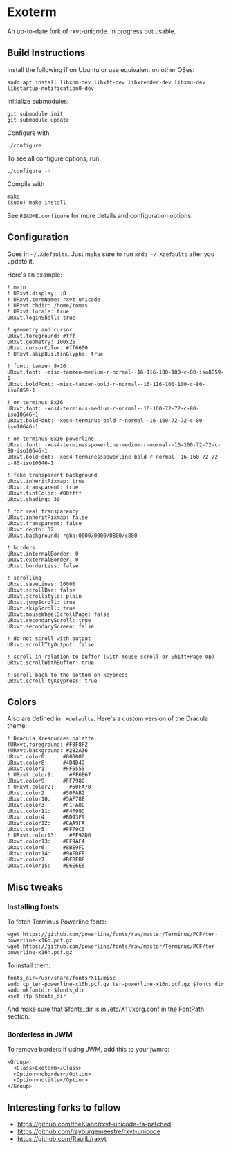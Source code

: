 # Exoterm

An up-to-date fork of rxvt-unicode. In progress but usable.

## Build Instructions

Install the following if on Ubuntu or use equivalent on other OSes:

    sudo apt install libxpm-dev libxft-dev libxrender-dev libxmu-dev libstartup-notification0-dev

Initialize submodules:

    git submodule init
    git submodule update

Configure with:

    ./configure
    
To see all configure options, run:

    ./configure -h

Compile with

    make
    (sudo) make install

See `README.configure` for more details and configuration options.

## Configuration

Goes in `~/.Xdefaults`. Just make sure to run `xrdb ~/.Xdefaults` after you update it.

Here's an example:

    ! main
    ! URxvt.display: :0
    ! URxvt.termName: rxvt-unicode
    ! URxvt.chdir: /home/tomas 
    ! URxvt.locale: true
    URxvt.loginShell: true

    ! geometry and cursor
    URxvt.foreground: #fff
    URxvt.geometry: 100x25
    URxvt.cursorColor: #ff6600
    ! URxvt.skipBuiltinGlyphs: true

    ! font: tamzen 8x16
    URxvt.font: -misc-tamzen-medium-r-normal--16-116-100-100-c-80-iso8859-1
    URxvt.boldFont: -misc-tamzen-bold-r-normal--16-116-100-100-c-80-iso8859-1

    ! or terminus 8x16
    URxvt.font: -xos4-terminus-medium-r-normal--16-160-72-72-c-80-iso10646-1
    URxvt.boldFont: -xos4-terminus-bold-r-normal--16-160-72-72-c-80-iso10646-1

    ! or terminus 8x16 powerline
    URxvt.font: -xos4-terminesspowerline-medium-r-normal--16-160-72-72-c-80-iso10646-1
    URxvt.boldFont: -xos4-terminesspowerline-bold-r-normal--16-160-72-72-c-80-iso10646-1

    ! fake transparent background    
    URxvt.inheritPixmap: true
    URxvt.transparent: true
    URxvt.tintColor: #00ffff
    URxvt.shading: 30

    ! for real transparency
    URxvt.inheritPixmap: false
    URxvt.transparent: false
    URxvt.depth: 32
    URxvt.background: rgba:0000/0000/0800/c800

    ! borders
    URxvt.internalBorder: 0
    URxvt.externalBorder: 0
    URxvt.borderLess: false

    ! scrolling 
    URxvt.saveLines: 10000
    URxvt.scrollBar: false
    URxvt.scrollstyle: plain
    URxvt.jumpScroll: true                                                   
    URxvt.skipScroll: true
    URxvt.mouseWheelScrollPage: false
    URxvt.secondaryScroll: true
    URxvt.secondaryScreen: false

    ! do not scroll with output
    URxvt.scrollTtyOutput: false

    ! scroll in relation to buffer (with mouse scroll or Shift+Page Up)
    URxvt.scrollWithBuffer: true

    ! scroll back to the bottom on keypress
    URxvt.scrollTtyKeypress: true

## Colors

Also are defined in `.Xdefaults`. Here's a custom version of the Dracula theme:

    ! Dracula Xresources palette
    !URxvt.foreground: #F8F8F2
    !URxvt.background: #282A36
    URxvt.color0:     #000000
    URxvt.color8:     #4D4D4D
    URxvt.color1:     #FF5555
    ! URxvt.color9:     #FF6E67
    URxvt.color9:     #FF798C
    ! URxvt.color2:     #50FA7B
    URxvt.color2:     #50FAB2
    URxvt.color10:    #5AF78E
    URxvt.color3:     #F1FA8C
    URxvt.color11:    #F4F99D
    URxvt.color4:     #BD93F9
    URxvt.color12:    #CAA9FA
    URxvt.color5:     #FF79C6
    ! URxvt.color13:    #FF92D0
    URxvt.color13:    #FF9AF4
    URxvt.color6:     #8BE9FD
    URxvt.color14:    #9AEDFE
    URxvt.color7:     #BFBFBF
    URxvt.color15:    #E6E6E6

## Misc tweaks

### Installing fonts

To fetch Terminus Powerline fonts:

    wget https://github.com/powerline/fonts/raw/master/Terminus/PCF/ter-powerline-x16b.pcf.gz
    wget https://github.com/powerline/fonts/raw/master/Terminus/PCF/ter-powerline-x16n.pcf.gz

To install them:

    fonts_dir=/usr/share/fonts/X11/misc
    sudo cp ter-powerline-x16b.pcf.gz ter-powerline-x16n.pcf.gz $fonts_dir
    sudo mkfontdir $fonts_dir
    xset +fp $fonts_dir

And make sure that $fonts_dir is in /etc/X11/xorg.conf in the FontPath section.

### Borderless in JWM

To remove borders if using JWM, add this to your jwmrc:

    <Group>
      <Class>Exoterm</Class>
      <Option>noborder</Option>
      <Option>notitle</Option>
    </Group>

## Interesting forks to follow

 - https://github.com/theKlanc/rxvt-unicode-fa-patched
 - https://github.com/rayburgemeestre/rxvt-unicode
 - https://github.com/RauliL/raxvt

